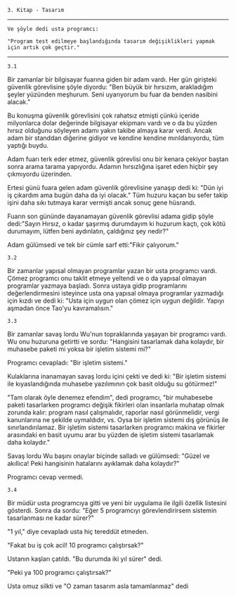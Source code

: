     3. Kitap - Tasarım
----
    Ve şöyle dedi usta programcı:

    "Program test edilmeye başlandığında tasarım değişiklikleri yapmak için artık çok geçtir."

-----

    3.1

Bir zamanlar bir bilgisayar fuarına giden bir adam vardı. Her gün girişteki güvenlik görevlisine şöyle diyordu: "Ben büyük bir hırsızım, arakladığım şeyler yüzünden meşhurum. Seni uyarıyorum bu fuar da benden nasibini alacak."

Bu konuşma güvenlik görevlisini çok rahatsız etmişti çünkü içeride milyonlarca dolar değerinde bilgisayar ekipmanı vardı ve o da bu yüzden hırsız olduğunu söyleyen adamı yakın takibe almaya karar verdi. Ancak adam bir standdan diğerine gidiyor ve kendine kendine mırıldanıyordu, tüm yaptığı buydu.

Adam fuarı terk eder etmez, güvenlik görevlisi onu bir kenara çekiyor baştan sonra arama tarama yapıyordu. Adamın hırsızlığına işaret eden hiçbir şey çıkmıyordu üzerinden.

Ertesi günü fuara gelen adam güvenlik görevlisine yanaşıp dedi ki: "Dün iyi iş çıkardım ama bugün daha da iyi olacak." Tüm huzuru kaçan bu sefer takip işini daha sıkı tutmaya karar vermişti ancak sonuç gene hüsrandı.

Fuarın son gününde dayanamayan güvenlik görevlisi adama gidip şöyle dedi:"Sayın Hırsız, o kadar şaşırmış durumdayım ki huzurum kaçtı, çok kötü durumayım, lütfen beni aydınlatın, çaldığınız şey nedir?"

Adam gülümsedi ve tek bir cümle sarf etti:"Fikir çalıyorum."

    3.2

Bir zamanlar yapısal olmayan programlar yazan bir usta programcı vardı. Çömez programcı onu taklit etmeye yeltendi ve o da yapısal olmayan programlar yazmaya başladı. Sonra ustaya gidip programlarını değerlendirmesini isteyince usta ona yapısal olmaya programlar yazmadığı için kızdı ve dedi ki: "Usta için uygun olan çömez için uygun değildir. Yapıyı aşmadan önce Tao'yu kavramalısın."

    3.3

Bir zamanlar savaş lordu Wu'nun topraklarında yaşayan bir programcı vardı. Wu onu huzuruna getirtti ve sordu: "Hangisini tasarlamak daha kolaydır, bir muhasebe paketi mi yoksa bir işletim sistemi mi?"

Programcı cevapladı: "Bir işletim sistemi."

Kulaklarına inanamayan savaş lordu içini çekti ve dedi ki: "Bir işletim sistemi ile kıyaslandığında muhasebe yazılımının çok basit olduğu su götürmez!"

"Tam olarak öyle denemez efendim", dedi programcı, "bir muhabesebe paketi tasarlarken programcı değişik fikirleri olan insanlarla muhatap olmak zorunda kalır: program nasıl çalışmalıdır, raporlar nasıl görünmelidir, vergi kanunlarına ne şekilde uymaldıdır, vs. Oysa bir işletim sistemi dış görünüş ile sınırlandırılamaz. Bir işletim sistemi tasarlarken programcı makina ve fikirler arasındaki en basit uyumu arar bu yüzden de işletim sistemi tasarlamak daha kolaydır."

Savaş lordu Wu başını onaylar biçinde salladı ve gülümsedi: "Güzel ve akıllıca! Peki hangisinin hatalarını ayıklamak daha kolaydır?"

Programcı cevap vermedi.

    3.4

Bir müdür usta programcıya gitti ve yeni bir uygulama ile ilgili özellik listesini gösterdi. Sonra da sordu: "Eğer 5 programcıyı görevlendirirsem sistemin tasarlanması ne kadar sürer?"

"1 yıl," diye cevapladı usta hiç tereddüt etmeden.

"Fakat bu iş çok acil! 10 programcı çalıştırsak?"

Ustanın kaşları çatıldı. "Bu durumda iki yıl sürer" dedi.

"Peki ya 100 programcı çalıştırsak?"

Usta omuz silkti ve "O zaman tasarım asla tamamlanmaz" dedi